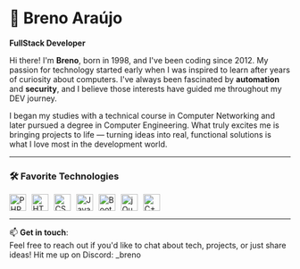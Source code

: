 # 🚀 Breno Araújo

**FullStack Developer**

Hi there! I'm **Breno**, born in 1998, and I've been coding since 2012. My passion for technology started early when I was inspired to learn after years of curiosity about computers. I've always been fascinated by **automation** and **security**, and I believe those interests have guided me throughout my DEV journey.

I began my studies with a technical course in Computer Networking and later pursued a degree in Computer Engineering. What truly excites me is bringing projects to life — turning ideas into real, functional solutions is what I love most in the development world.

---

### 🛠 Favorite Technologies

<div style="display: flex; gap: 10px; align-items: center;">
  <img title="PHP" alt="PHP" width="30px" src="https://cdn.jsdelivr.net/gh/devicons/devicon@latest/icons/php/php-original.svg" />
  <img title="HTML" alt="HTML" width="30px" src="https://cdn.jsdelivr.net/gh/devicons/devicon@latest/icons/html5/html5-original.svg" />
  <img title="CSS" alt="CSS" width="30px" src="https://cdn.jsdelivr.net/gh/devicons/devicon@latest/icons/css3/css3-original.svg" />
  <img title="JavaScript" alt="JavaScript" width="30px" src="https://cdn.jsdelivr.net/gh/devicons/devicon@latest/icons/javascript/javascript-original.svg" />
  <img title="Bootstrap" alt="Bootstrap" width="30px" src="https://cdn.jsdelivr.net/gh/devicons/devicon@latest/icons/bootstrap/bootstrap-original.svg" />
  <img title="jQuery" alt="jQuery" width="30px" src="https://cdn.jsdelivr.net/gh/devicons/devicon@latest/icons/jquery/jquery-original.svg" />
  <img title="C++" alt="C++" width="30px" src="https://cdn.jsdelivr.net/gh/devicons/devicon@latest/icons/cplusplus/cplusplus-original.svg" />
</div>

---

📫 **Get in touch**:  
Feel free to reach out if you'd like to chat about tech, projects, or just share ideas!
Hit me up on Discord: _breno
